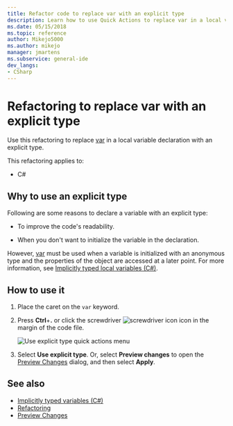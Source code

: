 ```yaml
---
title: Refactor code to replace var with an explicit type
description: Learn how to use Quick Actions to replace var in a local variable expression with an explicit type.
ms.date: 05/15/2018
ms.topic: reference
author: Mikejo5000
ms.author: mikejo
manager: jmartens
ms.subservice: general-ide
dev_langs:
- CSharp
---
```

# Refactoring to replace var with an explicit type


Use this refactoring to replace [var](/dotnet/csharp/language-reference/keywords/var) in a local variable declaration with an explicit type.

This refactoring applies to:

- C#

## Why to use an explicit type

Following are some reasons to declare a variable with an explicit type:

- To improve the code's readability.

- When you don't want to initialize the variable in the declaration.

However, [var](/dotnet/csharp/language-reference/keywords/var) must be used when a variable is initialized with an anonymous type and the properties of the object are accessed at a later point. For more information, see [Implicitly typed local variables (C#)](/dotnet/csharp/programming-guide/classes-and-structs/implicitly-typed-local-variables).

## How to use it

1. Place the caret on the `var` keyword.

1. Press **Ctrl**+**.** or click the screwdriver ![screwdriver icon](../media/screwdriver-icon.png) icon in the margin of the code file.

   ![Use explicit type quick actions menu](media/use-explicit-type.png)

1. Select **Use explicit type**. Or, select **Preview changes** to open the [Preview Changes](../../ide/preview-changes.md) dialog, and then select **Apply**.

## See also

- [Implicitly typed variables (C#)](/dotnet/csharp/programming-guide/classes-and-structs/implicitly-typed-local-variables)
- [Refactoring](../refactoring-in-visual-studio.md)
- [Preview Changes](../../ide/preview-changes.md)

